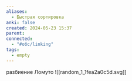 ```yaml
---
aliases:
  - Быстрая сортировка
anki: false
created: 2024-05-23 15:37
parent: 
connected:
  - "#обс/linking"
tags:
  - empty
---
```

разбиение Ломуто
![[random_1_1fea2a0c5d.svg]]